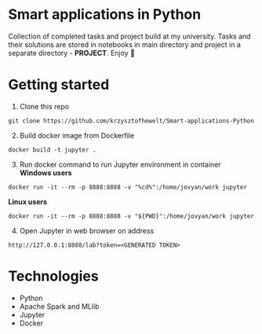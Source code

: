 # Smart applications in Python
Collection of completed tasks and project build at my university.
Tasks and their solutions are stored in notebooks in main directory and project in a separate directory - **PROJECT**.
Enjoy :muscle:

# Getting started
1. Clone this repo
```
git clone https://github.com/krzysztofhewelt/Smart-applications-Python
```
2. Build docker image from Dockerfile
```
docker build -t jupyter .
```
3. Run docker command to run Jupyter environment in container\
**Windows users**
```
docker run -it --rm -p 8888:8888 -v "%cd%":/home/jovyan/work jupyter
```
**Linux users**
```
docker run -it --rm -p 8888:8888 -v "${PWD}":/home/jovyan/work jupyter
```
4. Open Jupyter in web browser on address
```
http://127.0.0.1:8888/lab?token=<GENERATED TOKEN>
```

# Technologies
- Python
- Apache Spark and MLlib
- Jupyter
- Docker
